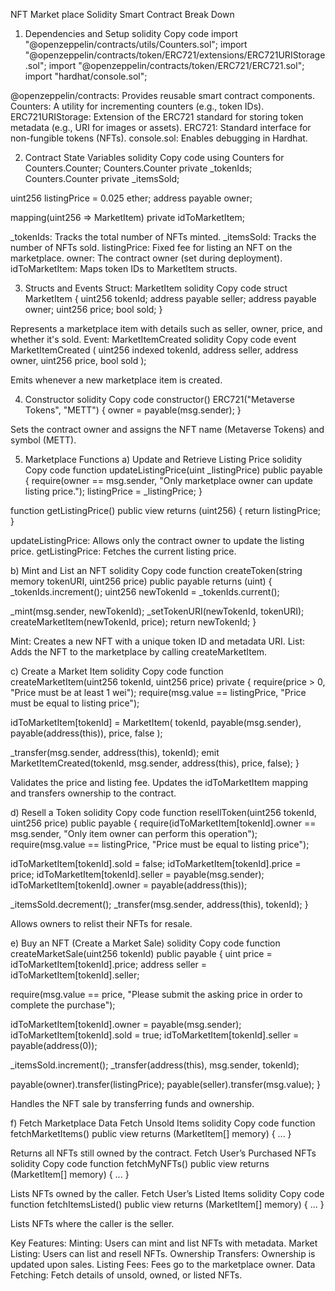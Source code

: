 NFT Market place Solidity Smart Contract Break Down

1. Dependencies and Setup
solidity
Copy code
import "@openzeppelin/contracts/utils/Counters.sol";
import "@openzeppelin/contracts/token/ERC721/extensions/ERC721URIStorage.sol";
import "@openzeppelin/contracts/token/ERC721/ERC721.sol";
import "hardhat/console.sol";

@openzeppelin/contracts: Provides reusable smart contract components.
Counters: A utility for incrementing counters (e.g., token IDs).
ERC721URIStorage: Extension of the ERC721 standard for storing token metadata (e.g., URI for images or assets).
ERC721: Standard interface for non-fungible tokens (NFTs).
console.sol: Enables debugging in Hardhat.

2. Contract State Variables
solidity
Copy code
using Counters for Counters.Counter;
Counters.Counter private _tokenIds;
Counters.Counter private _itemsSold;

uint256 listingPrice = 0.025 ether;
address payable owner;

mapping(uint256 => MarketItem) private idToMarketItem;

_tokenIds: Tracks the total number of NFTs minted.
_itemsSold: Tracks the number of NFTs sold.
listingPrice: Fixed fee for listing an NFT on the marketplace.
owner: The contract owner (set during deployment).
idToMarketItem: Maps token IDs to MarketItem structs.

3. Structs and Events
Struct: MarketItem
solidity
Copy code
struct MarketItem {
  uint256 tokenId;
  address payable seller;
  address payable owner;
  uint256 price;
  bool sold;
}

Represents a marketplace item with details such as seller, owner, price, and whether it's sold.
Event: MarketItemCreated
solidity
Copy code
event MarketItemCreated (
  uint256 indexed tokenId,
  address seller,
  address owner,
  uint256 price,
  bool sold
);

Emits whenever a new marketplace item is created.

4. Constructor
solidity
Copy code
constructor() ERC721("Metaverse Tokens", "METT") {
  owner = payable(msg.sender);
}

Sets the contract owner and assigns the NFT name (Metaverse Tokens) and symbol (METT).

5. Marketplace Functions
a) Update and Retrieve Listing Price
solidity
Copy code
function updateListingPrice(uint _listingPrice) public payable {
  require(owner == msg.sender, "Only marketplace owner can update listing price.");
  listingPrice = _listingPrice;
}

function getListingPrice() public view returns (uint256) {
  return listingPrice;
}

updateListingPrice: Allows only the contract owner to update the listing price.
getListingPrice: Fetches the current listing price.

b) Mint and List an NFT
solidity
Copy code
function createToken(string memory tokenURI, uint256 price) public payable returns (uint) {
  _tokenIds.increment();
  uint256 newTokenId = _tokenIds.current();

  _mint(msg.sender, newTokenId);
  _setTokenURI(newTokenId, tokenURI);
  createMarketItem(newTokenId, price);
  return newTokenId;
}

Mint: Creates a new NFT with a unique token ID and metadata URI.
List: Adds the NFT to the marketplace by calling createMarketItem.

c) Create a Market Item
solidity
Copy code
function createMarketItem(uint256 tokenId, uint256 price) private {
  require(price > 0, "Price must be at least 1 wei");
  require(msg.value == listingPrice, "Price must be equal to listing price");

  idToMarketItem[tokenId] = MarketItem(
    tokenId,
    payable(msg.sender),
    payable(address(this)),
    price,
    false
  );

  _transfer(msg.sender, address(this), tokenId);
  emit MarketItemCreated(tokenId, msg.sender, address(this), price, false);
}

Validates the price and listing fee.
Updates the idToMarketItem mapping and transfers ownership to the contract.

d) Resell a Token
solidity
Copy code
function resellToken(uint256 tokenId, uint256 price) public payable {
  require(idToMarketItem[tokenId].owner == msg.sender, "Only item owner can perform this operation");
  require(msg.value == listingPrice, "Price must be equal to listing price");

  idToMarketItem[tokenId].sold = false;
  idToMarketItem[tokenId].price = price;
  idToMarketItem[tokenId].seller = payable(msg.sender);
  idToMarketItem[tokenId].owner = payable(address(this));

  _itemsSold.decrement();
  _transfer(msg.sender, address(this), tokenId);
}

Allows owners to relist their NFTs for resale.

e) Buy an NFT (Create a Market Sale)
solidity
Copy code
function createMarketSale(uint256 tokenId) public payable {
  uint price = idToMarketItem[tokenId].price;
  address seller = idToMarketItem[tokenId].seller;

  require(msg.value == price, "Please submit the asking price in order to complete the purchase");

  idToMarketItem[tokenId].owner = payable(msg.sender);
  idToMarketItem[tokenId].sold = true;
  idToMarketItem[tokenId].seller = payable(address(0));

  _itemsSold.increment();
  _transfer(address(this), msg.sender, tokenId);

  payable(owner).transfer(listingPrice);
  payable(seller).transfer(msg.value);
}

Handles the NFT sale by transferring funds and ownership.

f) Fetch Marketplace Data
Fetch Unsold Items
solidity
Copy code
function fetchMarketItems() public view returns (MarketItem[] memory) { ... }


Returns all NFTs still owned by the contract.
Fetch User’s Purchased NFTs
solidity
Copy code
function fetchMyNFTs() public view returns (MarketItem[] memory) { ... }


Lists NFTs owned by the caller.
Fetch User’s Listed Items
solidity
Copy code
function fetchItemsListed() public view returns (MarketItem[] memory) { ... }


Lists NFTs where the caller is the seller.

Key Features:
Minting: Users can mint and list NFTs with metadata.
Market Listing: Users can list and resell NFTs.
Ownership Transfers: Ownership is updated upon sales.
Listing Fees: Fees go to the marketplace owner.
Data Fetching: Fetch details of unsold, owned, or listed NFTs.

